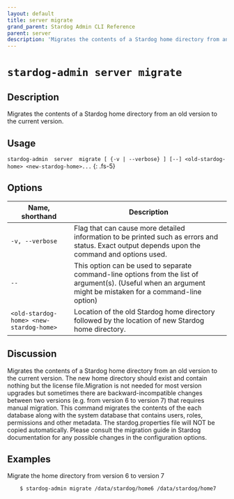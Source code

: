 ```yaml
---
layout: default
title: server migrate
grand_parent: Stardog Admin CLI Reference
parent: server
description: 'Migrates the contents of a Stardog home directory from an old version to the current version.'
---
```


#  `stardog-admin server migrate` 
## Description
Migrates the contents of a Stardog home directory from an old version to the current version.<br>
## Usage
`stardog-admin  server  migrate [ {-v | --verbose} ] [--] <old-stardog-home> <new-stardog-home>...`
{: .fs-5}
## Options

Name, shorthand | Description 
---|---
`-v, --verbose` | Flag that can cause more detailed information to be printed such as errors and status. Exact output depends upon the command and options used.
`--` | This option can be used to separate command-line options from the list of argument(s). (Useful when an argument might be mistaken for a command-line option)
`<old-stardog-home> <new-stardog-home>` | Location of the old Stardog home directory followed by the location of new Stardog home directory.

## Discussion
Migrates the contents of a Stardog home directory from an old version to the current version. The new home directory should exist and contain nothing but the license file.Migration is not needed for most version upgrades but sometimes there are backward-incompatible changes between two versions (e.g. from version 6 to version 7) that requires manual migration. This command migrates the contents of the each database along with the system database that contains users, roles, permissions and other metadata. The stardog.properties file will NOT be copied automatically. Please consult the migration guide in Stardog documentation for any possible changes in the configuration options.

## Examples
Migrate the home directory from version 6 to version 7
```bash
    $ stardog-admin migrate /data/stardog/home6 /data/stardog/home7
```

